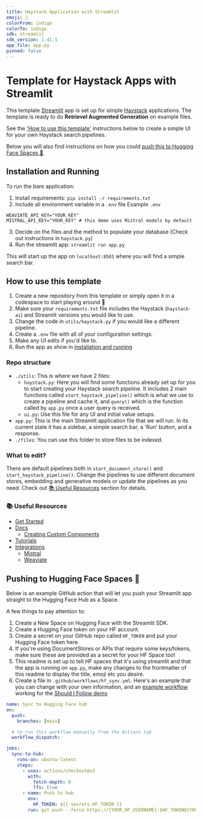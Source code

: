 ```yaml
---
title: Haystack Application with Streamlit
emoji: 👑
colorFrom: indigo
colorTo: indigo
sdk: streamlit
sdk_version: 1.41.1
app_file: app.py
pinned: false
---
```


# Template for Haystack Apps with Streamlit

This template [Streamlit](https://docs.streamlit.io/) app is set up for simple [Haystack](https://haystack.deepset.ai/) applications. The template is ready to do **Retrievel Augmented Generation** on example files.

See the ['How to use this template'](#how-to-use-this-template) instructions below to create a simple UI for your own Haystack search pipelines.

Below you will also find instructions on how you could [push this to Hugging Face Spaces 🤗](#pushing-to-hugging-face-spaces-).

## Installation and Running
To run the bare application:
1. Install requirements: `pip install -r requirements.txt`
2. Include all environment variable in a `.env` file
  Example `.env`
  ```
  WEAVIATE_API_KEY="YOUR_KEY"
  MISTRAL_API_KEY="YOUR_KEY" # this demo uses Mistral models by default
  ```
3. Decide on the files and the method to populate your database (Check out instructions in `haystack.py`)
4. Run the streamlit app: `streamlit run app.py`

This will start up the app on `localhost:8501` where you will find a simple search bar. 

## How to use this template
1. Create a new repository from this template or simply open it in a codespace to start playing around 💙
2. Make sure your `requirements.txt` file includes the Haystack (`haystack-ai`) and Streamlit versions you would like to use.
3. Change the code in `utils/haystack.py` if you would like a different pipeline. 
4. Create a `.env` file with all of your configuration settings.
5. Make any UI edits if you'd like to.
6. Run the app as show in [installation and running](#installation-and-running)

### Repo structure
- `./utils`: This is where we have 2 files: 
    - `haystack.py`: Here you will find some functions already set up for you to start creating your Haystack search pipeline. It includes 2 main functions called `start_haystack_pipeline()` which is what we use to create a pipeline and cache it, and `query()` which is the function called by `app.py` once a user query is received.
    - `ui.py`: Use this file for any UI and initial value setups.
- `app.py`: This is the main Streamlit application file that we will run. In its current state it has a sidebar, a simple search bar, a 'Run' button, and a response.
- `./files`: You can use this folder to store files to be indexed.

### What to edit?
There are default pipelines both in `start_document_store()` and `start_haystack_pipeline()`. Change the pipelines to use different document stores, embedding and generative models or update the pipelines as you need. Check out [📚 Useful Resources](#-useful-resources) section for details.

### 📚 Useful Resources
* [Get Started](https://haystack.deepset.ai/overview/quick-start)
* [Docs](https://docs.haystack.deepset.ai/docs/intro)
    * [Creating Custom Components](https://docs.haystack.deepset.ai/docs/custom-components)
* [Tutorials](https://haystack.deepset.ai/tutorials)
* [Integrations](https://haystack.deepset.ai/integrations)
    * [Mistral](https://haystack.deepset.ai/integrations/mistral)
    * [Weaviate](https://haystack.deepset.ai/integrations/weaviate-document-store)

## Pushing to Hugging Face Spaces 🤗

Below is an example GitHub action that will let you push your Streamlit app straight to the Hugging Face Hub as a Space.

A few things to pay attention to:

1. Create a New Space on Hugging Face with the Streamlit SDK.
2. Create a Hugging Face token on your HF account.
3. Create a secret on your GitHub repo called `HF_TOKEN` and put your Hugging Face token here.
4. If you're using DocumentStores or APIs that require some keys/tokens, make sure these are provided as a secret for your HF Space too!
5. This readme is set up to tell HF spaces that it's using streamlit and that the app is running on `app.py`, make any changes to the frontmatter of this readme to display the title, emoji etc you desire.
6. Create a file in `.github/workflows/hf_sync.yml`. Here's an example that you can change with your own information, and an [example workflow](https://github.com/TuanaCelik/should-i-follow/blob/main/.github/workflows/hf_sync.yml) working for the [Should I Follow demo](https://huggingface.co/spaces/deepset/should-i-follow)

```yaml
name: Sync to Hugging Face hub
on:
  push:
    branches: [main]

  # to run this workflow manually from the Actions tab
  workflow_dispatch:

jobs:
  sync-to-hub:
    runs-on: ubuntu-latest
    steps:
      - uses: actions/checkout@v2
        with:
          fetch-depth: 0
          lfs: true
      - name: Push to hub
        env:
          HF_TOKEN: ${{ secrets.HF_TOKEN }}
        run: git push --force https://{YOUR_HF_USERNAME}:$HF_TOKEN@{YOUR_HF_SPACE_REPO} main
```
